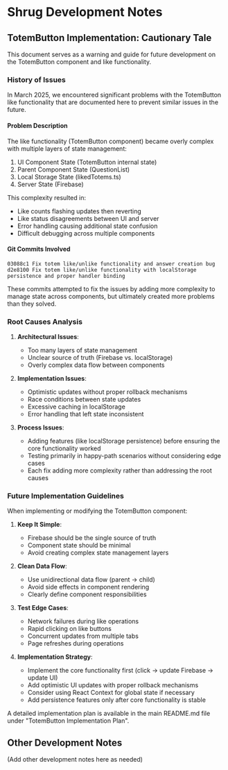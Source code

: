 # Shrug Development Notes

## TotemButton Implementation: Cautionary Tale

This document serves as a warning and guide for future development on the TotemButton component and like functionality.

### History of Issues

In March 2025, we encountered significant problems with the TotemButton like functionality that are documented here to prevent similar issues in the future.

#### Problem Description
The like functionality (TotemButton component) became overly complex with multiple layers of state management:

1. UI Component State (TotemButton internal state)
2. Parent Component State (QuestionList) 
3. Local Storage State (likedTotems.ts)
4. Server State (Firebase)

This complexity resulted in:
- Like counts flashing updates then reverting
- Like status disagreements between UI and server
- Error handling causing additional state confusion
- Difficult debugging across multiple components

#### Git Commits Involved
```
03088c1 Fix totem like/unlike functionality and answer creation bug
d2e8100 Fix totem like/unlike functionality with localStorage persistence and proper handler binding
```

These commits attempted to fix the issues by adding more complexity to manage state across components, but ultimately created more problems than they solved.

### Root Causes Analysis

1. **Architectural Issues**:
   - Too many layers of state management
   - Unclear source of truth (Firebase vs. localStorage)
   - Overly complex data flow between components

2. **Implementation Issues**:
   - Optimistic updates without proper rollback mechanisms
   - Race conditions between state updates
   - Excessive caching in localStorage
   - Error handling that left state inconsistent

3. **Process Issues**:
   - Adding features (like localStorage persistence) before ensuring the core functionality worked
   - Testing primarily in happy-path scenarios without considering edge cases
   - Each fix adding more complexity rather than addressing the root causes

### Future Implementation Guidelines

When implementing or modifying the TotemButton component:

1. **Keep It Simple**:
   - Firebase should be the single source of truth
   - Component state should be minimal
   - Avoid creating complex state management layers

2. **Clean Data Flow**:
   - Use unidirectional data flow (parent → child)
   - Avoid side effects in component rendering
   - Clearly define component responsibilities

3. **Test Edge Cases**:
   - Network failures during like operations
   - Rapid clicking on like buttons
   - Concurrent updates from multiple tabs
   - Page refreshes during operations

4. **Implementation Strategy**:
   - Implement the core functionality first (click → update Firebase → update UI)
   - Add optimistic UI updates with proper rollback mechanisms
   - Consider using React Context for global state if necessary
   - Add persistence features only after core functionality is stable

A detailed implementation plan is available in the main README.md file under "TotemButton Implementation Plan".

## Other Development Notes

(Add other development notes here as needed) 